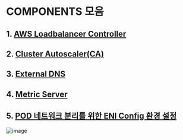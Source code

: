 # COMPONENTS 모음  
## 1. [AWS Loadbalancer Controller](https://git.noonbaram.store/components/alb-controller/)
## 2. [Cluster Autoscaler(CA)](https://git.noonbaram.store/components/cluster-autoscaler/)
## 3. [External DNS](https://git.noonbaram.store/components/external-dns/)
## 4. [Metric Server](https://git.noonbaram.store/components/metrics-server/)
## 5. [POD 네트워크 분리를 위한 ENI Config 환경 설정](https://git.noonbaram.store/components/eni-config)  
![image](https://github.com/user-attachments/assets/029c6fe4-691e-4b0b-9679-82495ce73e12) 
